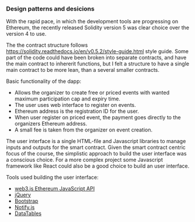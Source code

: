 ### Design patterns and desicions

With the rapid pace, in which the development tools are progressing on Ethereum, the recently released Solidity version 5 was clear choice over the version 4 to use.

The the contract structure follows https://solidity.readthedocs.io/en/v0.5.2/style-guide.html style guide. Some part of the code could have been broken into separate contracts, and have the main contract to inhererit functions, but I felt a structure to have a single main contract to be more lean, than a several smaller contracts. 

Basic functionality of the dapp:

 - Allows the organizer to create free or priced events with wanted maximum participation cap and expiry time.
 - The user uses web interface to register on events.
 - Ethereum address is the registration ID for the user.
 - When user register on priced event, the payment goes directly to the organizers Ethereum address.  
 - A small fee is taken from the organizer on event creation.

The user interface is a single HTML-file and Javascript libraries to manage inputs and outputs for the smart contract. Given the smart contract centric focus of the course, the simplistic approach to build the user interface was a conscious choice. For a more complex project some Javascript framework like React could also be a good choice to build an user interface.

Tools used building the user interface:

- [web3.js Ethereum JavaScript API](https://web3js.readthedocs.io/en/1.0/)
- [jQuery](https://jquery.com)
- [Bootstrap](https://getbootstrap.com) 
- [Notify.js](https://notifyjs.jpillora.com)
- [DataTables](https://datatables.net)      

